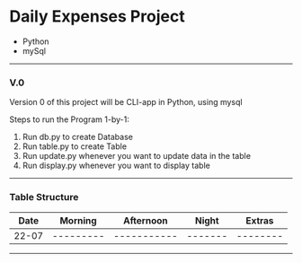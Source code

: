 # Daily Expenses Project

- Python 
- mySql
---
### V.0

Version 0 of this project will be CLI-app in Python, using mysql

Steps to run the Program 1-by-1: 
1. Run db.py to create Database
2. Run table.py to create Table
3. Run update.py whenever you want to update data in the table
4. Run display.py whenever you want to display table

---

### Table Structure
| Date | Morning | Afternoon | Night | Extras |
|------|---------|-----------|-------|--------|
|22-07 |---------|-----------|-------|--------|

--- 
